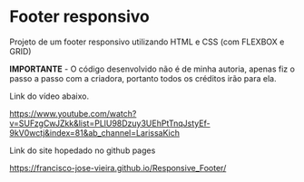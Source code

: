 # Footer responsivo


Projeto de um footer responsivo utilizando HTML e CSS (com FLEXBOX e GRID)

**IMPORTANTE** - O código desenvolvido não é de minha autoria, apenas fiz o passo a passo com a criadora, portanto todos os créditos irão para ela. 

Link do vídeo abaixo.

https://www.youtube.com/watch?v=SUFzgCwJZkk&list=PLlU98Dzuy3UEhPtTnqJstyEf-9kV0wctj&index=81&ab_channel=LarissaKich

Link do site hopedado no github pages

https://francisco-jose-vieira.github.io/Responsive_Footer/

